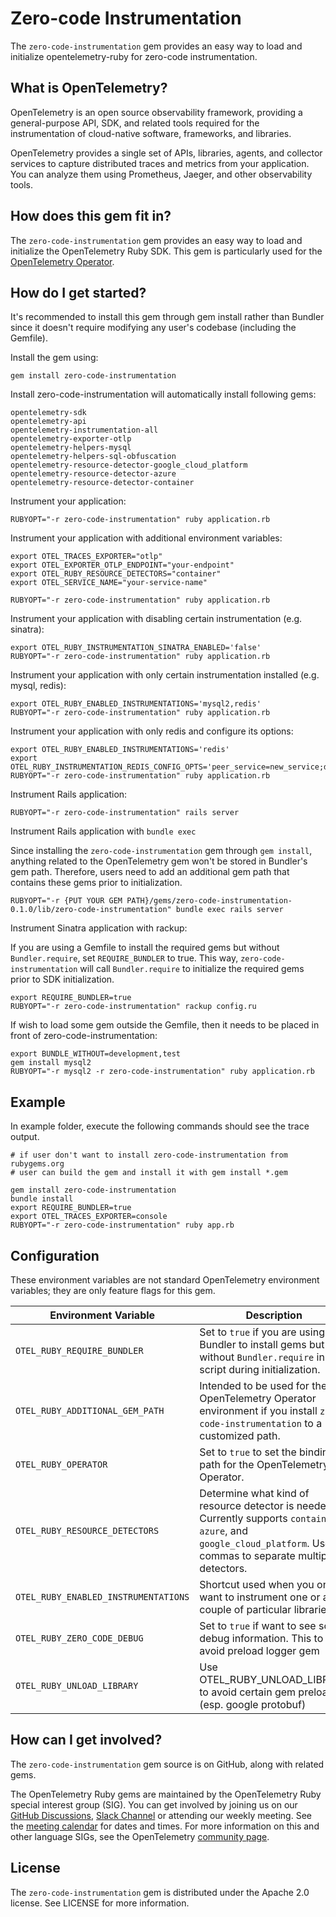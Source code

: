 # Zero-code Instrumentation

The `zero-code-instrumentation` gem provides an easy way to load and initialize opentelemetry-ruby for zero-code instrumentation.

## What is OpenTelemetry?

OpenTelemetry is an open source observability framework, providing a general-purpose API, SDK, and related tools required for the instrumentation of cloud-native software, frameworks, and libraries.

OpenTelemetry provides a single set of APIs, libraries, agents, and collector services to capture distributed traces and metrics from your application. You can analyze them using Prometheus, Jaeger, and other observability tools.

## How does this gem fit in?

The `zero-code-instrumentation` gem provides an easy way to load and initialize the OpenTelemetry Ruby SDK. This gem is particularly used for the [OpenTelemetry Operator][opentelemetry-operator].

## How do I get started?

It's recommended to install this gem through gem install rather than Bundler since it doesn't require modifying any user's codebase (including the Gemfile).

Install the gem using:

```console
gem install zero-code-instrumentation
```

Install zero-code-instrumentation will automatically install following gems:
```console
opentelemetry-sdk
opentelemetry-api
opentelemetry-instrumentation-all
opentelemetry-exporter-otlp
opentelemetry-helpers-mysql
opentelemetry-helpers-sql-obfuscation
opentelemetry-resource-detector-google_cloud_platform
opentelemetry-resource-detector-azure
opentelemetry-resource-detector-container
```

Instrument your application:

```console
RUBYOPT="-r zero-code-instrumentation" ruby application.rb
```

Instrument your application with additional environment variables:

```console
export OTEL_TRACES_EXPORTER="otlp"
export OTEL_EXPORTER_OTLP_ENDPOINT="your-endpoint"
export OTEL_RUBY_RESOURCE_DETECTORS="container"
export OTEL_SERVICE_NAME="your-service-name"

RUBYOPT="-r zero-code-instrumentation" ruby application.rb
```

Instrument your application with disabling certain instrumentation (e.g. sinatra):

```console
export OTEL_RUBY_INSTRUMENTATION_SINATRA_ENABLED='false'
RUBYOPT="-r zero-code-instrumentation" ruby application.rb
```

Instrument your application with only certain instrumentation installed (e.g. mysql, redis):

```console
export OTEL_RUBY_ENABLED_INSTRUMENTATIONS='mysql2,redis'
RUBYOPT="-r zero-code-instrumentation" ruby application.rb
```

Instrument your application with only redis and configure its options:

```console
export OTEL_RUBY_ENABLED_INSTRUMENTATIONS='redis'
export OTEL_RUBY_INSTRUMENTATION_REDIS_CONFIG_OPTS='peer_service=new_service;db_statement=omit'
RUBYOPT="-r zero-code-instrumentation" ruby application.rb
```

Instrument Rails application:

```console
RUBYOPT="-r zero-code-instrumentation" rails server
```

Instrument Rails application with `bundle exec`

Since installing the `zero-code-instrumentation` gem through `gem install`, anything related to the OpenTelemetry gem won't be stored in Bundler's gem path. Therefore, users need to add an additional gem path that contains these gems prior to initialization.

```console
RUBYOPT="-r {PUT YOUR GEM PATH}/gems/zero-code-instrumentation-0.1.0/lib/zero-code-instrumentation" bundle exec rails server
```

Instrument Sinatra application with rackup:

If you are using a Gemfile to install the required gems but without `Bundler.require`, set `REQUIRE_BUNDLER` to true. This way, `zero-code-instrumentation` will call `Bundler.require` to initialize the required gems prior to SDK initialization.

```console
export REQUIRE_BUNDLER=true
RUBYOPT="-r zero-code-instrumentation" rackup config.ru
```

If wish to load some gem outside the Gemfile, then it needs to be placed in front of zero-code-instrumentation:

```console
export BUNDLE_WITHOUT=development,test
gem install mysql2
RUBYOPT="-r mysql2 -r zero-code-instrumentation" ruby application.rb
```

## Example

In example folder, execute the following commands should see the trace output.

```console
# if user don't want to install zero-code-instrumentation from rubygems.org
# user can build the gem and install it with gem install *.gem

gem install zero-code-instrumentation
bundle install
export REQUIRE_BUNDLER=true
export OTEL_TRACES_EXPORTER=console
RUBYOPT="-r zero-code-instrumentation" ruby app.rb
```

## Configuration

These environment variables are not standard OpenTelemetry environment variables; they are only feature flags for this gem.

| Environment Variable | Description | Default | Example |
|----------------------|-------------|---------|---------|
| `OTEL_RUBY_REQUIRE_BUNDLER` | Set to `true` if you are using Bundler to install gems but without `Bundler.require` in your script during initialization. | nil | N/A |
| `OTEL_RUBY_ADDITIONAL_GEM_PATH` | Intended to be used for the OpenTelemetry Operator environment if you install `zero-code-instrumentation` to a customized path. | nil | N/A |
| `OTEL_RUBY_OPERATOR` | Set to `true` to set the binding path for the OpenTelemetry Operator. | `/otel-auto-instrumentation-ruby` | N/A |
| `OTEL_RUBY_RESOURCE_DETECTORS` | Determine what kind of resource detector is needed. Currently supports `container`, `azure`, and `google_cloud_platform`. Use commas to separate multiple detectors. | nil | `container,azure` |
| `OTEL_RUBY_ENABLED_INSTRUMENTATIONS` | Shortcut used when you only want to instrument one or a couple of particular libraries. | nil | `redis,active_record` |
| `OTEL_RUBY_ZERO_CODE_DEBUG` | Set to `true` if want to see some debug information. This to avoid preload logger gem | nil | N/A |
| `OTEL_RUBY_UNLOAD_LIBRARY` | Use OTEL_RUBY_UNLOAD_LIBRARY to avoid certain gem preload (esp. google protobuf) | nil | N/A |

## How can I get involved?

The `zero-code-instrumentation` gem source is on GitHub, along with related gems.

The OpenTelemetry Ruby gems are maintained by the OpenTelemetry Ruby special interest group (SIG). You can get involved by joining us on our [GitHub Discussions][discussions-url], [Slack Channel][slack-channel] or attending our weekly meeting. See the [meeting calendar][community-meetings] for dates and times. For more information on this and other language SIGs, see the OpenTelemetry [community page][ruby-sig].

## License

The `zero-code-instrumentation` gem is distributed under the Apache 2.0 license. See LICENSE for more information.

[ruby-sig]: https://github.com/open-telemetry/community#ruby-sig
[community-meetings]: https://github.com/open-telemetry/community#community-meetings
[slack-channel]: https://cloud-native.slack.com/archives/C01NWKKMKMY
[discussions-url]: https://github.com/open-telemetry/opentelemetry-ruby/discussions
[opentelemetry-operator]: https://github.com/open-telemetry/opentelemetry-operator
